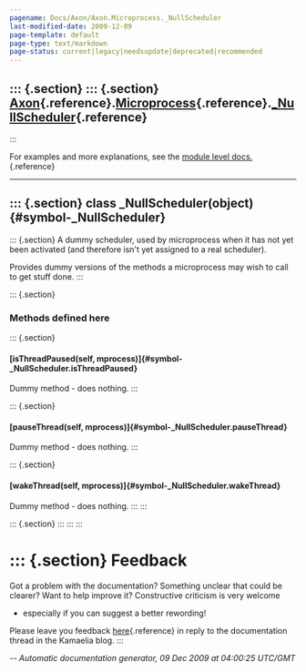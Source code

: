 ```yaml
---
pagename: Docs/Axon/Axon.Microprocess._NullScheduler
last-modified-date: 2009-12-09
page-template: default
page-type: text/markdown
page-status: current|legacy|needsupdate|deprecated|recommended
---
```

::: {.section}
::: {.section}
[Axon](/Docs/Axon/Axon.html){.reference}.[Microprocess](/Docs/Axon/Axon.Microprocess.html){.reference}.[\_NullScheduler](/Docs/Axon/Axon.Microprocess._NullScheduler.html){.reference}
--------------------------------------------------------------------------------------------------------------------------------------------------------------------------------------
:::

For examples and more explanations, see the [module level
docs.](/Docs/Axon/Axon.Microprocess.html){.reference}

------------------------------------------------------------------------

::: {.section}
class \_NullScheduler(object) {#symbol-_NullScheduler}
-----------------------------

::: {.section}
A dummy scheduler, used by microprocess when it has not yet been
activated (and therefore isn\'t yet assigned to a real scheduler).

Provides dummy versions of the methods a microprocess may wish to call
to get stuff done.
:::

::: {.section}
### Methods defined here

::: {.section}
#### [isThreadPaused(self, mprocess)]{#symbol-_NullScheduler.isThreadPaused}

Dummy method - does nothing.
:::

::: {.section}
#### [pauseThread(self, mprocess)]{#symbol-_NullScheduler.pauseThread}

Dummy method - does nothing.
:::

::: {.section}
#### [wakeThread(self, mprocess)]{#symbol-_NullScheduler.wakeThread}

Dummy method - does nothing.
:::
:::

::: {.section}
:::
:::
:::

::: {.section}
Feedback
========

Got a problem with the documentation? Something unclear that could be
clearer? Want to help improve it? Constructive criticism is very welcome
- especially if you can suggest a better rewording!

Please leave you feedback
[here](../../../cgi-bin/blog/blog.cgi?rm=viewpost&nodeid=1142023701){.reference}
in reply to the documentation thread in the Kamaelia blog.
:::

*\-- Automatic documentation generator, 09 Dec 2009 at 04:00:25 UTC/GMT*

